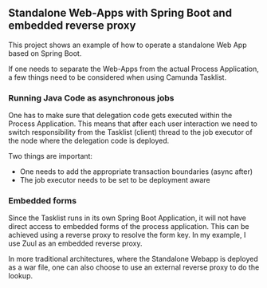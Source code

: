 ## Standalone Web-Apps with Spring Boot and embedded reverse proxy

This project shows an example of how to operate a standalone Web App based on Spring Boot.

If one needs to separate the Web-Apps from the actual Process Application, a few things need to be considered when using Camunda Tasklist.

### Running Java Code as asynchronous jobs

One has to make sure that delegation code gets executed within the Process Application. This means that after each user interaction we need to switch responsibility from the Tasklist (client) thread to the job executor of the node where the delegation code is deployed.

Two things are important:

- One needs to add the appropriate transaction boundaries (async after)
- The job executor needs to be set to be deployment aware

### Embedded forms

Since the Tasklist runs in its own Spring Boot Application, it will not have direct access to embedded forms of the process application. This can be achieved using a reverse proxy to resolve the form key. In my example, I use Zuul as an embedded reverse proxy.

In more traditional architectures, where the Standalone Webapp is deployed as a war file, one can also choose to use an external reverse proxy to do the lookup.